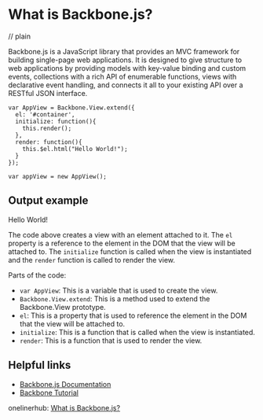 # What is Backbone.js?
// plain

Backbone.js is a JavaScript library that provides an MVC framework for building single-page web applications. It is designed to give structure to web applications by providing models with key-value binding and custom events, collections with a rich API of enumerable functions, views with declarative event handling, and connects it all to your existing API over a RESTful JSON interface.

```
var AppView = Backbone.View.extend({
  el: '#container',
  initialize: function(){
    this.render();
  },
  render: function(){
    this.$el.html("Hello World!");
  }
});

var appView = new AppView();
```

## Output example


Hello World!

The code above creates a view with an element attached to it. The `el` property is a reference to the element in the DOM that the view will be attached to. The `initialize` function is called when the view is instantiated and the `render` function is called to render the view.

Parts of the code:

- `var AppView`: This is a variable that is used to create the view.
- `Backbone.View.extend`: This is a method used to extend the Backbone.View prototype.
- `el`: This is a property that is used to reference the element in the DOM that the view will be attached to.
- `initialize`: This is a function that is called when the view is instantiated.
- `render`: This is a function that is used to render the view.

## Helpful links

- [Backbone.js Documentation](http://backbonejs.org/)
- [Backbone Tutorial](http://backbonetutorials.com/)

onelinerhub: [What is Backbone.js?](https://onelinerhub.com/backbone.js/what-is-backbone-js)